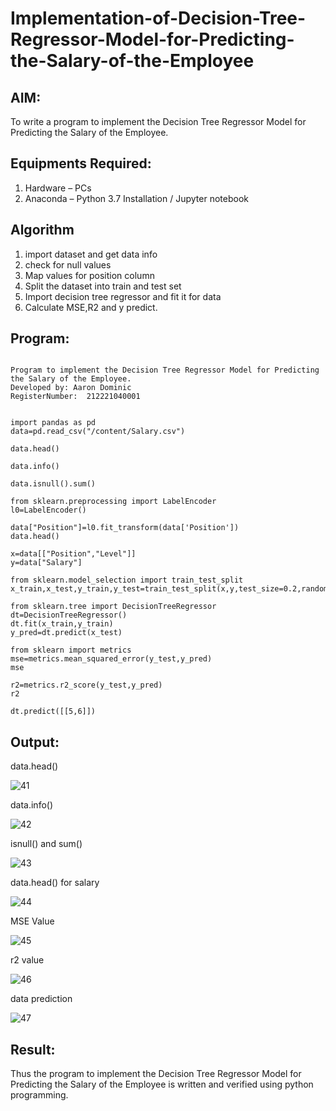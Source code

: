 # Implementation-of-Decision-Tree-Regressor-Model-for-Predicting-the-Salary-of-the-Employee

## AIM:
To write a program to implement the Decision Tree Regressor Model for Predicting the Salary of the Employee.

## Equipments Required:
1. Hardware – PCs
2. Anaconda – Python 3.7 Installation / Jupyter notebook

## Algorithm
1. import dataset and get data info
2. check for null values
3. Map values for position column
4. Split the dataset into train and test set
5. Import decision tree regressor and fit it for data 
6. Calculate MSE,R2 and y predict.

## Program:
```

Program to implement the Decision Tree Regressor Model for Predicting the Salary of the Employee.
Developed by: Aaron Dominic
RegisterNumber:  212221040001


import pandas as pd
data=pd.read_csv("/content/Salary.csv")

data.head()

data.info()

data.isnull().sum()

from sklearn.preprocessing import LabelEncoder
l0=LabelEncoder()

data["Position"]=l0.fit_transform(data['Position'])
data.head()

x=data[["Position","Level"]]
y=data["Salary"]

from sklearn.model_selection import train_test_split
x_train,x_test,y_train,y_test=train_test_split(x,y,test_size=0.2,random_state=2)

from sklearn.tree import DecisionTreeRegressor
dt=DecisionTreeRegressor()
dt.fit(x_train,y_train)
y_pred=dt.predict(x_test)

from sklearn import metrics
mse=metrics.mean_squared_error(y_test,y_pred)
mse

r2=metrics.r2_score(y_test,y_pred)
r2

dt.predict([[5,6]])
```

## Output:

data.head()

![41](https://github.com/hariprasath5106/Implementation-of-Decision-Tree-Regressor-Model-for-Predicting-the-Salary-of-the-Employee/assets/111515488/919484c4-ae07-4355-aa0f-24a5682ac59c)


data.info()

![42](https://github.com/hariprasath5106/Implementation-of-Decision-Tree-Regressor-Model-for-Predicting-the-Salary-of-the-Employee/assets/111515488/f5bad7e0-46c5-4dc2-9926-9b21e2cee7dd)


isnull() and sum()

![43](https://github.com/hariprasath5106/Implementation-of-Decision-Tree-Regressor-Model-for-Predicting-the-Salary-of-the-Employee/assets/111515488/09ff361e-8ea5-4863-820d-55905532b50b)


data.head() for salary

![44](https://github.com/hariprasath5106/Implementation-of-Decision-Tree-Regressor-Model-for-Predicting-the-Salary-of-the-Employee/assets/111515488/7c49a096-ada0-42be-a306-90954f7e9549)


MSE Value

![45](https://github.com/hariprasath5106/Implementation-of-Decision-Tree-Regressor-Model-for-Predicting-the-Salary-of-the-Employee/assets/111515488/37a9f831-3d46-4f02-bdee-dfd35bdc9cb2)

r2 value 

![46](https://github.com/hariprasath5106/Implementation-of-Decision-Tree-Regressor-Model-for-Predicting-the-Salary-of-the-Employee/assets/111515488/c93c0522-fd84-49f8-80b1-66d4d124e51d)


data prediction

![47](https://github.com/hariprasath5106/Implementation-of-Decision-Tree-Regressor-Model-for-Predicting-the-Salary-of-the-Employee/assets/111515488/c7fe8a00-4430-4873-99aa-244281a2ec1b)


## Result:
Thus the program to implement the Decision Tree Regressor Model for Predicting the Salary of the Employee is written and verified using python programming.
